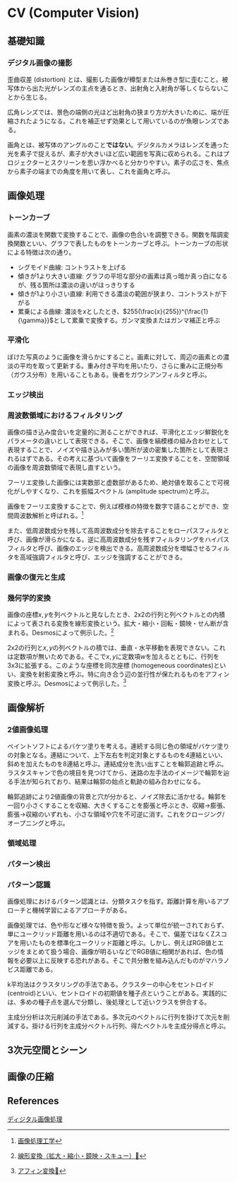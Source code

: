 # CV (Computer Vision)

## 基礎知識

### デジタル画像の撮影

歪曲収差 (distortion) とは、撮影した画像が樽型または糸巻き型に歪むこと。被写体から出た光がレンズの主点を通るとき、出射角と入射角が等しくならないことから生じる。

広角レンズでは、景色の端側の光ほど出射角の狭まり方が大きいために、端が圧縮されたようになる。これを補正せず効果として用いているのが魚眼レンズである。

画角とは、被写体のアングルのこと**ではない**。デジタルカメラはレンズを通った光を素子で捉えるが、素子が大きいほど広い範囲を写真に収められる。これはプロジェクターとスクリーンを思い浮かべると分かりやすい。素子の広さを、焦点から素子の端までの角度を用いて表し、これを画角と呼ぶ。

## 画像処理

### トーンカーブ

画素の濃淡を関数で変換することで、画像の色合いを調整できる。関数を階調変換関数といい、グラフで表したものをトーンカーブと呼ぶ。トーンカーブの形状による特徴は次の通り。

- シグモイド曲線: コントラストを上げる
- 傾きが1より大きい直線: グラフの平坦な部分の画素は真っ暗か真っ白になるが、残る箇所は濃淡の違いがはっきりする
- 傾きが1より小さい直線: 利用できる濃淡の範囲が狭まり、コントラストが下がる
- 累乗による曲線: 濃淡を$x$としたとき、$255(\frac{x}{255})^{\frac{1}{\gamma}}$として累乗で変換する。ガンマ変換またはガンマ補正と呼ぶ

### 平滑化

ぼけた写真のように画像を滑らかにすること。画素に対して、周辺の画素との濃淡の平均を取って更新する。重み付き平均を用いたり、さらに重みに正規分布（ガウス分布）を用いることもある。後者をガウシアンフィルタと呼ぶ。

### エッジ検出

### 周波数領域におけるフィルタリング

画像の描き込み度合いを定量的に測ることができれば、平滑化とエッジ鮮鋭化をパラメータの違いとして表現できる。そこで、画像を縞模様の組み合わせとして表現することで、ノイズや描き込みが多い箇所が波の密集した箇所として表現されるはずである。その考えに基づいて画像をフーリエ変換することを、空間領域の画像を周波数領域で表現し直すという。

フーリエ変換した画像には実数部と虚数部があるため、絶対値を取ることで可視化がしやすくなり、これを振幅スペクトル (amplitude spectrum)と呼ぶ。

画像をフーリエ変換することで、例えば模様の特徴を数字で語ることができ、空間周波数解析と呼ばれる。[^yama_2017]
[^yama_2017]: [画像処理工学](http://imgprolab.sys.fit.ac.jp/~yama/imgproc/lec/imgproc_imgfreq_2017.pdf)

また、低周波数成分を残して高周波数成分を除去することをローパスフィルタと呼び、画像が滑らかになる。逆に高周波数成分を残すフィルタリングをハイパスフィルタと呼び、画像のエッジを検出できる。高周波数成分を増幅させるフィルタを高域強調フィルタと呼び、エッジを強調することができる。

### 画像の復元と生成

### 幾何学的変換

画像の座標$x,y$を列ベクトルと見なしたとき、2x2の行列と列ベクトルとの内積によって表される変換を線形変換という。拡大・縮小・回転・鏡映・せん断が含まれる。Desmosによって例示した。[^desmos_linear]
[^desmos_linear]: [線形変換（拡大・縮小・鏡映・スキュー）](https://www.desmos.com/calculator/tvecrez3xu)[🔐](https://www.desmos.com/calculator/yupcktxb59)

2x2の行列と$x,y$の列ベクトルの積では、垂直・水平移動を表現できない。これは定数項が無いためである。そこで$x,y$に定数項$w$を加えるとともに、行列を3x3に拡張する。このような座標を同次座標 (homogeneous coordinates)といい、変換を射影変換と呼ぶ。特に向き合う辺の並行性が保たれるものをアフィン変換と呼ぶ。Desmosによって例示した。[^desmos_affine]
[^desmos_affine]: [アフィン変換](https://www.desmos.com/calculator/zikfcsr1bf)[🔐](https://www.desmos.com/calculator/ewqiowzhne)

## 画像解析

### 2値画像処理

ペイントソフトによるバケツ塗りを考える。連続する同じ色の領域がバケツ塗りの対象となる。連結について、上下左右を判定対象とするものを4連結といい、斜めを加えたものを8連結と呼ぶ。連結成分を洗い出すことを輪郭追跡と呼ぶ。ラスタスキャンで色の境目を見つけてから、迷路の左手法のイメージで輪郭を辿る手法が知られており、結果は輪郭の始点と軌跡の組み合わせになる。

輪郭追跡により2値画像の背景と穴が分かると、ノイズ除去に活かせる。輪郭を一回り小さくすることを収縮、大きくすることを膨張と呼ぶとき、収縮→膨張、膨張→収縮のいずれも、小さな領域や穴を不可逆に消す。これをクロージング/オープニングと呼ぶ。

### 領域処理

### パターン検出

### パターン認識

画像処理におけるパターン認識とは、分類タスクを指す。距離計算を用いるアプローチと機械学習によるアプローチがある。

画像処理では、色や形など様々な特徴を扱う。よって単位が統一されておらず、単にユークリッド距離を用いるのは不適切である。そこで、偏差ではなくZスコアを用いたものを標準化ユークリッド距離と呼ぶ。しかし、例えばRGB値とエッジをまとめて扱う場合、画像が明るいなどでRGB値に相関があれば、色の情報を必要以上に反映する恐れがある。そこで共分散を組み込んだものがマハラノビス距離である。

k平均法はクラスタリングの手法である。クラスターの中心をセントロイド (centroid)といい、セントロイドの初期値を種子点ということがある。実践的には、多めの種子点を選んで分類し、後処理として近いクラスを併合する。

主成分分析は次元削減の手法である。多次元のベクトルに行列を掛けて次元を削減する。掛ける行列を主成分ベクトル行列、得たベクトルを主成分得点と呼ぶ。

## 3次元空間とシーン

## 画像の圧縮

## References

[ディジタル画像処理](https://amzn.to/4bfCzu7)
